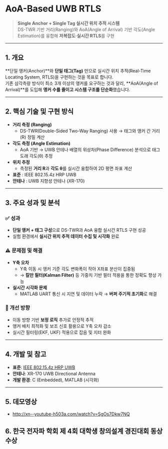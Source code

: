 # AoA-Based UWB RTLS

> **Single Anchor + Single Tag 실시간 위치 추적 시스템**  
> DS-TWR 기반 거리(Ranging)와 AoA(Angle of Arrival) 기반 각도(Angle Estimation)를 융합해 **저복잡도·실시간 RTLS**를 구현

---

## 1. 개요
**단일 앵커(Anchor)**와 **단일 태그(Tag)** 만으로 실시간 위치 추적(Real-Time Locating System, RTLS)을 구현하는 것을 목표로 합니다.  
기존 삼각측량 방식이 최소 3개 이상의 앵커를 요구하는 것과 달리, **AoA(Angle of Arrival)**를 도입해 **앵커 수를 줄이고 시스템 구조를 단순화**했습니다.

---

## 2. 핵심 기술 및 구현 방식
- **거리 측정 (Ranging)**  
  - DS-TWR(Double-Sided Two-Way Ranging) 사용 → 태그와 앵커 간 거리(R) 정밀 계산
- **각도 측정 (Angle Estimation)**  
  - AoA 기반 → UWB 안테나 배열의 위상차(Phase Difference) 분석으로 태그 도래 각도(θ) 추정
- **위치 추정**  
  - 측정된 **거리 R**과 **각도 θ**를 실시간 융합하여 2D 평면 좌표 계산
- **표준** : IEEE 802.15.4z HRP UWB
- **안테나** : UWB 지향성 안테나 (XR-170)

---

## 3. 주요 성과 및 분석
### ✅ 성과
- **단일 앵커 + 태그 구성**으로 DS-TWR과 AoA 융합 실시간 RTLS 구현 성공
- 실험 환경에서 **실시간 위치 추적 데이터 수집 및 시각화** 완료

### ⚠️ 문제점 및 해결
- **Y축 오차**  
  - Y축 이동 시 앵커 기준 각도 변화폭이 작아 X좌표 분산이 집중됨  
  - → **칼만 필터(Kalman Filter)** 등 가중치 기반 필터 적용을 통한 정확도 향상 가능
- **실시간 시각화 문제**  
  - MATLAB UART 통신 시 지연 및 데이터 누락 → **버퍼 주기적 초기화**로 해결

### 🚀 개선 방향
- 이동 방향 기반 **보정 로직** 추가로 안정적 추적
- 앵커 배치 최적화 및 보조 신호 활용으로 Y축 오차 감소
- 실시간 필터링(EKF, UKF) 적용으로 잡음 및 지터 완화

---

## 4. 개발 및 참고
- **표준**: [IEEE 802.15.4z HRP UWB](https://standards.ieee.org/)
- **안테나**: XR-170 UWB Directional Antenna
- **개발 환경**: C (Embedded), MATLAB (시각화)

---

## 5. 데모영상
- http://xn--youtube-h503a.com/watch?v=SgOs7Dkw7NQ

## 6. 한국 전자파 학회 제 4회 대학생 창의설계 경진대회 동상 수상

